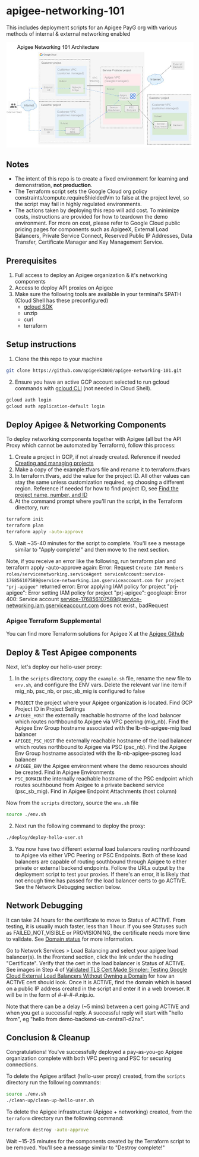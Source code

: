 # apigee-networking-101
This includes deployment scripts for an Apigee PayG org with various methods of internal &amp; external networking enabled

![architecture](./assets/architecture.jpg)

## Notes
* The intent of this repo is to create a fixed environment for learning and demonstration, **not production**.
* The Terraform script sets the Google Cloud org policy constraints/compute.requireShieldedVm to false at the project level, so the script may fail in highly regulated environments.
* The actions taken by deploying this repo will add cost. To minimize costs, instructions are provided for how to teardown the demo environment. For more on cost, please refer to Google Cloud public pricing pages for components such as ApigeeX, External Load Balancers, Private Service Connect, Reserved Public IP Addresses, Data Transfer, Certificate Manager and Key Management Service. 

## Prerequisites

1. Full access to deploy an Apigee organization & it's networking components
2. Access to deploy API proxies on Apigee
3. Make sure the following tools are available in your terminal's $PATH (Cloud Shell has these preconfigured)
    * [gcloud SDK](https://cloud.google.com/sdk/docs/install)
    * unzip
    * curl
    * terraform

## Setup instructions

1. Clone the this repo to your machine

```sh
git clone https://github.com/apigeek3000/apigee-networking-101.git
```

2. Ensure you have an active GCP account selected to run gcloud commands with [gcloud CLI](https://cloud.google.com/sdk/docs/install) (not needed in Cloud Shell).

```sh
gcloud auth login
gcloud auth application-default login
```


## Deploy Apigee & Networking Components

To deploy networking components together with Apigee (all but the API Proxy which cannot be automated by Terraform), follow this process:
1. Create a project in GCP, if not already created. Reference if needed [Creating and managing projects](https://cloud.google.com/resource-manager/docs/creating-managing-projects)
2. Make a copy of the example.tfvars file and rename it to terraform.tfvars
3. In terraform.tfvars, add the value for the project ID. All other values can stay the same unless customization required, eg choosing a different region. Reference if needed for how to find project ID, see [Find the project name, number, and ID](https://cloud.google.com/resource-manager/docs/creating-managing-projects#identifying_projects)
4. At the command prompt where you'll run the script, in the Terraform directory, run:

```sh 
terraform init
terraform plan
terraform apply -auto-approve
```

5. Wait ~35-40 minutes for the script to complete. You'll see a message similar to "Apply complete!" and then move to the next section.

Note, if you receive an error like the following, run terraform plan and terraform apply -auto-approve again:
Error: Request `Create IAM Members roles/servicenetworking.serviceAgent serviceAccount:service-176856107589@service-networking.iam.gserviceaccount.com for project "prj-apigee"` returned error: Error applying IAM policy for project "prj-apigee": Error setting IAM policy for project "prj-apigee": googleapi: Error 400: Service account service-176856107589@service-networking.iam.gserviceaccount.com does not exist., badRequest


### Apigee Terraform Supplemental

You can find more Terraform solutions for Apigee X at the [Apigee Github](https://github.com/apigee/terraform-modules)


## Deploy & Test Apigee components

Next, let's deploy our hello-user proxy:

1. In the `scripts` directory, copy the `example.sh` file, rename the new file to `env.sh`, and configure the ENV vars. Delete the relevant var line item if mig_nb, psc_nb, or psc_sb_mig is configured to false
* `PROJECT` the project where your Apigee organization is located. Find GCP Project ID in Project Settings
* `APIGEE_HOST` the externally reachable hostname of the load balancer which routes northbound to Apigee via VPC peering (mig_nb). Find the Apigee Env Group hostname associated with the lb-nb-apigee-mig load balancer
* `APIGEE_PSC_HOST` the externally reachable hostname of the load balancer which routes northbound to Apigee via PSC (psc_nb). Find the Apigee Env Group hostname associated with the lb-nb-apigee-pscneg load balancer
* `APIGEE_ENV` the Apigee environment where the demo resources should be created. Find in Apigee Environments
* `PSC_DOMAIN` the internally reachable hostname of the PSC endpoint which routes southbound from Apigee to a private backend service (psc_sb_mig). Find in Apigee Endpoint Attachments (host column)

Now from the `scripts` directory, source the `env.sh` file

```sh
source ./env.sh
```

2. Next run the following command to deploy the proxy:

```sh
./deploy/deploy-hello-user.sh
```

3. You now have two different external load balancers routing northbound to Apigee via either VPC Peering or PSC Endpoints. Both of these load balancers are capable of routing southbound through Apigee to either private or external backend endpoints. Follow the URLs output by the deployment script to test your proxies. If there's an error, it is likely that not enough time has passed for the load balancer certs to go ACTIVE. See the Network Debugging section below.


## Network Debugging

It can take 24 hours for the certificate to move to Status of ACTIVE. From testing, it is usually much faster, less than 1 hour. If you see Statuses such as FAILED_NOT_VISIBLE or PROVISIONING, the certificate needs more time to validate. See [Domain status](https://cloud.google.com/load-balancing/docs/ssl-certificates/troubleshooting#domain-status) for more information. 

Go to Network Services > Load Balancing and select your apigee load balancer(s). In the Frontend section, click the link under the heading "Certificate". Verify that the cert in the load balancer is Status of ACTIVE. See images in Step 4 of [Validated TLS Cert Made Simpler: Testing Google Cloud External Load Balancers Without Owning a Domain](https://medium.com/google-cloud/validated-tls-cert-made-simpler-testing-google-cloud-external-load-balancers-without-owning-a-d5a972bac3b2) for how an ACTIVE cert should look. Once it is ACTIVE, find the domain which is based on a public IP address created in the script and enter it in a web browser. It will be in the form of #-#-#-#.nip.io. 

Note that there can be a delay (~5 mins) between a cert going ACTIVE and when you get a successful reply. A successful reply will start with "hello from", eg "hello from demo-backend-us-central1-d2nx".


## Conclusion & Cleanup

Congratulations! You've successfully deployed a pay-as-you-go Apigee organization complete with both VPC peering and PSC for securing connections.

To delete the Apigee artifact (hello-user proxy) created, from the `scripts` directory run the following commands:

```sh
source ./env.sh
./clean-up/clean-up-hello-user.sh
```

To delete the Apigee infrastructure (Apigee + networking) created, from the `terraform` directory run the following command:

```sh
terraform destroy -auto-approve
```

Wait ~15-25 minutes for the components created by the Terraform script to be removed. You'll see a message similar to "Destroy complete!" 
